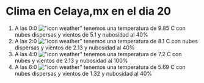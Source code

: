 # Clima en Celaya,mx en el dia 20

1. A las 0:0 !["icon weather"](http://openweathermap.org/img/w/03n.png) tenemos una temperatura de 9.85 C con nubes dispersas y  vientos de 5.1 y nubosidad al 40%
1. A las 2:0 !["icon weather"](http://openweathermap.org/img/w/03n.png) tenemos una temperatura de 8.1 C con nubes dispersas y  vientos de 2.13 y nubosidad al 40%
1. A las 4:0 !["icon weather"](http://openweathermap.org/img/w/04n.png) tenemos una temperatura de 7.2 C con nubes y  vientos de 2.13 y nubosidad al 100%
1. A las 6:0 !["icon weather"](http://openweathermap.org/img/w/03n.png) tenemos una temperatura de 5.69 C con nubes dispersas y  vientos de 1.32 y nubosidad al 40%
